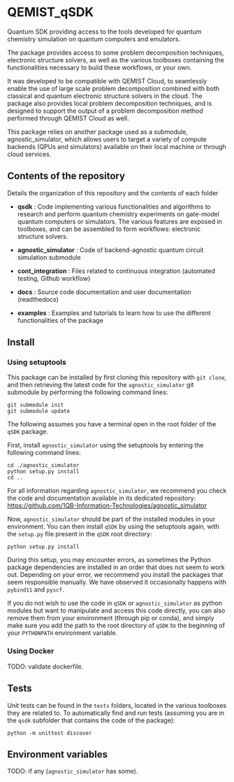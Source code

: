 # QEMIST_qSDK

Quantum SDK providing access to the tools developed for quantum chemistry simulation on quantum computers and emulators.

The package provides access to some problem decomposition techniques, electronic structure solvers, as well as the
various toolboxes containing the functionalities necessary to build these workflows, or your own.

It was developed to be compatible with QEMIST Cloud, to seamlessly enable the use of large scale problem decomposition
combined with both classical and quantum electronic structure solvers in the cloud. The package also provides local
problem decomposition techniques, and is designed to support the output of a problem decomposition method performed
through QEMIST Cloud as well.

This package relies on another package used as a submodule, agnostic_simulator, which allows users to target a variety
of compute backends (QPUs and simulators) available on their local machine or through cloud services.


## Contents of the repository

Details the organization of this repository and the contents of each folder

- **qsdk** :
Code implementing various functionalities and algorithms to research and perform quantum chemistry experiments on
  gate-model quantum computers or simulators. The various features are exposed in toolboxes, and can be assembled to
  form workflows: electronic structure solvers.

- **agnostic_simulator** :
Code of backend-agnostic quantum circuit simulation submodule
  
- **cont_integration** :
Files related to continuous integration (automated testing, Github workflow)

- **docs** :
Source code documentation and user documentation (readthedocs)

- **examples** :
Examples and tutorials to learn how to use the different functionalities of the package
  

## Install

### Using setuptools

This package can be installed by first cloning this repository with `git clone`, and then retrieving the latest code 
for the `agnostic_simulator` git submodule by performing the following command lines:
```
git submodule init
git submodule update
```

The following assumes you have a terminal open in the root folder of the `qSDK` package.

First, install `agnostic_simulator` using the setuptools by entering the following command lines:
```
cd ./agnostic_simulator
python setup.py install
cd ..
```

For all information regarding `agnostic_simulator`, we recommend you check the code and documentation available in
its dedicated repository: https://github.com/1QB-Information-Technologies/agnostic_simulator

Now, `agnostic_simulator` should be part of the installed modules in your environment. You can then install `qSDK`
by using the setuptools again, with the `setup.py` file present in the `qSDK` root directory:
```
python setup.py install
```

During this setup, you may encounter errors, as sometimes the Python package dependencies are installed in an order that
does not seem to work out. Depending on your error, we recommend you install the packages that seem responsible
manually. We have observed it occasionally happens with `pybind11` and `pyscf`.

If you do not wish to use the code in `qSDK` or `agnostic_simulator` as python modules but want to manipulate and 
access this code directly, you can also remove them from your environment (through pip or conda), and simply make sure
you add the path to the root directory of `qSDK` to the beginning of your `PYTHONPATH` environment variable.

### Using Docker

TODO: validate dockerfile.

## Tests

Unit tests can be found in the `tests` folders, located in the various toolboxes they are related to. To automatically
find and run tests (assuming you are in the `qsdk` subfolder that contains the code of the package):
```
python -m unittest discover
```

## Environment variables

TODO: if any (`agnostic_simulator` has some).

